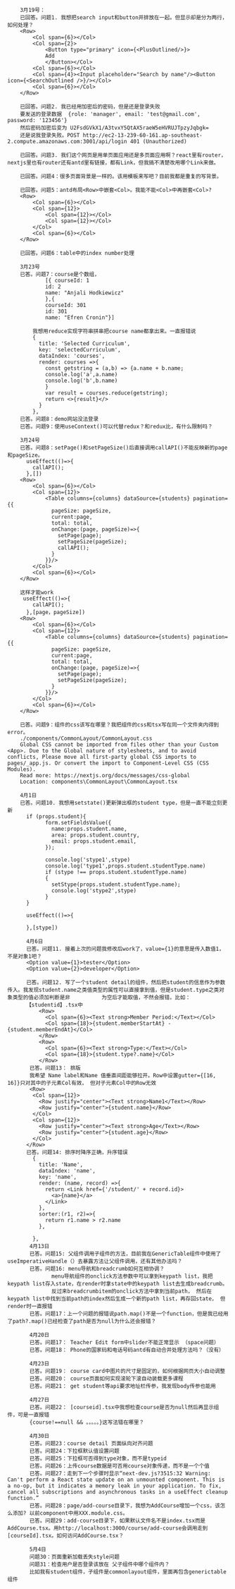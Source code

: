         3月19号：
        已回答。问题1. 我想把search input和button并排放在一起。但显示却是分为两行，如何处理？
        <Row>
            <Col span={6}></Col>
            <Col span={2}>
                <Button type="primary" icon={<PlusOutlined/>}>
                Add
                </Button></Col>
            <Col span={6}></Col>
            <Col span={4}><Input placeholder="Search by name"/><Button icon={<SearchOutlined />}/></Col>
            <Col span={6}></Col> 
        </Row>
        
        已回答。问题2. 我已经用加密后的密码，但是还是登录失败
        要发送的登录数据  {role: 'manager', email: 'test@gmail.com', password: '123456'}
        然后密码加密后变为 U2FsdGVkX1/A3tvxY5QtAX5raeW5eHVRUJTpzyJqbgk=
        还是说我登录失败。POST http://ec2-13-239-60-161.ap-southeast-2.compute.amazonaws.com:3001/api/login 401 (Unauthorized)
        
        已回答。问题3. 我们这个网页是用单页面应用还是多页面应用啊？react里有router，nextjs里也有router还有antd里有链接，都有Link，但我搞不清楚改用哪个Link来做。
        
        已回答。问题4：很多页面背景是一样的。该用模板来写吧？目前我都是重复的写背景。
        
        已回答。问题5：antd布局<Row>中嵌套<Col>。我能不能<Col>中再嵌套<Col>? 
        <Row>
            <Col span={6}></Col>
            <Col span={12}>
                <Col span={12}></Col>
                <Col span={12}></Col>
            </Col>
            <Col span={6}></Col>
        </Row>
        
        已回答。问题6：table中的index number处理
        
        3月23号
        已答。问题7：course是个数组，
                [{ courseId: 1
                id: 2
                name: "Anjali Hodkiewicz"
                },{
                courseId: 301
                id: 301
                name: "Efren Cronin"}]
                
            我想用reduce实现字符串拼串把course name都拿出来。一直报错说    
            {
              title: 'Selected Curriculum',
              key: 'selectedCurriculum',
              dataIndex: 'courses',
              render: courses =>{
                const getstring = (a,b) => {a.name + b.name;
                console.log('a',a.name)
                console.log('b',b.name)
                }
                var result = courses.reduce(getstring);
                return <>{result}</>
              }
            },
        已答。问题8：demo网站没法登录
        已答。问题9：使用useContext()可以代替redux？和redux比，有什么限制吗？
        
        3月24号
        已答。问题8：setPage()和setPageSize()后直接调用callAPI()不能反映新的page和pageSize。
          useEffect(()=>{
            callAPI();
          },[])
        <Row>
            <Col span={6}></Col>
            <Col span={12}>
                <Table columns={columns} dataSource={students} pagination={{
                  pageSize: pageSize,
                  current:page,
                  total: total,
                  onChange:(page, pageSize)=>{
                    setPage(page);
                    setPageSize(pageSize);
                    callAPI();
                  }
                }}/>
            </Col>
            <Col span={6}></Col>
        </Row>
        
        这样才能work
         useEffect(()=>{
            callAPI();
          },[page，pageSize])
        <Row>
            <Col span={6}></Col>
            <Col span={12}>
                <Table columns={columns} dataSource={students} pagination={{
                  pageSize: pageSize,
                  current:page,
                  total: total,
                  onChange:(page, pageSize)=>{
                    setPage(page);
                    setPageSize(pageSize);
                  }
                }}/>
            </Col>
            <Col span={6}></Col>
        </Row>
        
        已答。问题9：组件的css该写在哪里？我把组件的css和tsx写在同一个文件夹内得到error。
        ./components/CommonLayout/CommonLayout.css
        Global CSS cannot be imported from files other than your Custom <App>. Due to the Global nature of stylesheets, and to avoid conflicts, Please move all first-party global CSS imports to pages/_app.js. Or convert the import to Component-Level CSS (CSS Modules).
        Read more: https://nextjs.org/docs/messages/css-global
        Location: components\CommonLayout\CommonLayout.tsx
        
        4月1日
        已答。问题10. 我想用setstate()更新弹出框的student type，但是一直不能立刻更新
          if (props.student){
                form.setFieldsValue({
                  name:props.student.name,
                  area: props.student.country,
                  email: props.student.email,
                });

                console.log('stype1',stype)
                console.log('type1',props.student.studentType.name)
                if (stype !== props.student.studentType.name)
                {
                  setStype(props.student.studentType.name);
                  console.log('stype2',stype)
                }
          }

          useEffect(()=>{

          },[stype])
          
          4月6日
          已答。问题11. 接着上次的问题我修改后work了，value={1}的意思是传入数值1，不是对象1吧？
          <Option value={1}>tester</Option>
          <Option value={2}>developer</Option>
          
          已答。问题12. 写了一个student detail的组件，然后把student的信息作为参数传入。我发现student.name之类值类型的属性可以直接拿到值，但是student.type之类对象类型的值必须加判断是非          为空后才能取值，不然会报错，比如：
          【studentid】.tsx中
              <Row>
                <Col span={6}><Text strong>Member Period:</Text></Col>
                <Col span={18}>{student.memberStartAt} - {student.memberEndAt}</Col>
              </Row>
              <Row>
                <Col span={6}><Text strong>Type:</Text></Col>
                <Col span={18}>{student.type?.name}</Col>
              </Row>
           已答。问题13： 排版
           我希望 Name label和Name 值垂直间距能够拉开。Row中设置gutter={[16, 16]}只对其中的子元素Col有效， 但对子元素Col中的Row无效
           <Row>
            <Col span={12}>
              <Row justify="center"><Text strong>Name1</Text></Row>
              <Row justify="center">{student.name}</Row>
            </Col>
            <Col span={12}>
              <Row justify="center"><Text strong>Age</Text></Row>
              <Row justify="center">{student.age}</Row>
            </Col>
          </Row>
          已答。问题14: 排序时降序正确，升序错误
            {
              title: 'Name',
              dataIndex: 'name',
              key: 'name',
              render: (name, record) =>{
                return <Link href={'/student/' + record.id}>
                  <a>{name}</a>
                </Link>
              },
              sorter:(r1, r2)=>{
                return r1.name > r2.name
              },

            },
           4月13日
           已答。问题15: 父组件调用子组件的方法，目前我在GenericTable组件中使用了useImperativeHandle（）去暴露方法让父组件调用，还有其他办法吗？
           已答。问题16: menu导航和breadcrumb如何互相协调？
                  menu导航组件的onclick方法参数中可以拿到keypath list，我把keypath list存入state，在render时拿state中的keypath list去生成breadcrumb。
                  反过来breadcrumbitem的onclick方法中拿到当前path， 然后在keypath list中找到当前path的index然后生成一个新的path list，再存回state， 但render时一直报错
           已答。问题17：上一个问题的报错说path.map()不是一个function，但是我已经用了path?.map()已经检查了path是否为null为什么还会报错？
           
           4月20日
           已答。问题17： Teacher Edit form中slider不能正常显示 （space问题）
           已答。问题18： Phone的国家码和电话号码antd有自动合并处理方法吗？（没有）
           
           4月23日
           已答。问题19： course card中图片的尺寸是固定的，如何根据网页大小自动调整
           已答。问题20： course页面如何实现滚轮下滚自动装载更多课程
           已答。问题21： get student等api要求地址栏传参，我发现body传参也能用
           
           4月27日
           已答。问题22： [courseid].tsx中我想检查course是否为null然后再显示组件，可是一直报错
           {course!==null && 。。。。。}这写法错在哪里？
           
           4月30日
           已答。问题23：course detail 页面纵向对齐问题
           已答。问题24：下拉框默认值设置问题
           已答。问题25：下拉框可否得到type对象，而不是typeid
           已答。问题26：上传course数据是可否用course对象传递，而不是一个个值
           已答。问题27：走到下一个步骤时显示“next-dev.js?3515:32 Warning: Can't perform a React state update on an unmounted component. This is a no-op, but it indicates a memory leak in your application. To fix, cancel all subscriptions and asynchronous tasks in a useEffect cleanup function.”
           已答。问题28：page/add-course目录下，我想为AddCourse增加一个css，该怎么添加? 以前component中用XXX.module.css。
           已答。问题29：add-course目录下，如果默认文件名不是index.tsx而是AddCourse.tsx。用http://localhost:3000/course/add-course会调用走到[courseId].tsx。如何访问AddCourse.tsx？
           
           5月4日
           问题30：页面重新加载丢失style问题
           问题31：检查用户是否登录该放在 父子组件中哪个组件内？
           比如我有student组件，子组件是commonlayout组件，里面再包含generictable组件
           

           
           

